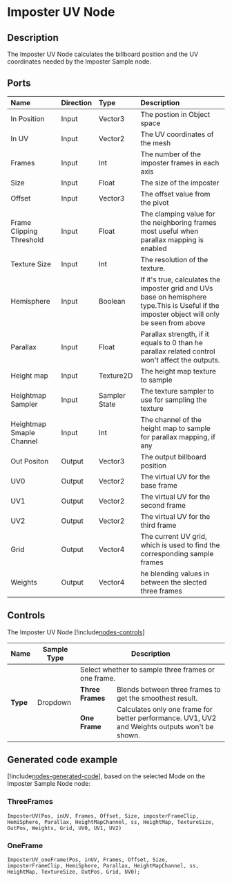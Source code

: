 # Imposter UV Node

## Description

The Imposter UV Node calculates the billboard position and the UV coordinates needed by the Imposter Sample node.
## Ports

| Name        | Direction           | Type  | Description |
|:------------ |:-------------|:-----|:---|
| In Position | Input      |    Vector3 | The postion in Object space |
| In UV | Input      |    Vector2 | The UV coordinates of the mesh |
| Frames | Input      |    Int | The number of the imposter frames in each axis|
| Size | Input      |    Float | The size of the imposter |
| Offset | Input      |    Vector3 | The offset value from the pivot |
| Frame Clipping Threshold | Input      |    Float | The clamping value for the neighboring frames most useful when parallax mapping is enabled |
| Texture Size | Input      |    Int | The resolution of the texture. |
| Hemisphere | Input      |    Boolean | If it's true, calculates the imposter grid and UVs base on hemisphere type.This is Useful if the imposter object will only be seen from above |
| Parallax | Input      |    Float | Parallax strength, if it equals to 0 than he parallax related control won't affect the outputs.|
| Height map | Input      |    Texture2D | The height map texture to sample |
| Heightmap Sampler | Input      |    Sampler State | The texture sampler to use for sampling the texture |
| Heightmap Smaple Channel | Input      |    Int | The channel of the height map to sample for parallax mapping, if any|
| Out Positon | Output      |    Vector3 | The output billboard position |
| UV0 | Output      |    Vector2 | The virtual UV for the base frame |
| UV1 | Output      |    Vector2 | The virtual UV for the second frame |
| UV2 | Output      |    Vector2 | The virtual UV for the third frame |
| Grid | Output      |    Vector4 | The current UV grid, which is used to find the corresponding sample frames |
| Weights | Output      |    Vector4 | he blending values in between the slected three frames |


## Controls

The Imposter UV Node [!include[nodes-controls](./snippets/nodes-controls.md)]

<table>
<thead>
<tr>
<th><strong>Name</strong></th>
<th><strong>Sample Type</strong></th>
<th colspan="2"><strong>Description</strong></th>
</tr>
</thead>
<tbody>
<tr>
<td rowspan="3"><strong>Type</strong></td>
<td rowspan="3">Dropdown</td>
<td colspan="2">Select whether to sample three frames or one frame.</td>
</tr>
<tr>
<td><strong>Three Frames</strong></td>
<td>Blends between three frames to get the smoothest result.</td>
</tr>
<tr>
<td><strong>One Frame</strong></td>
<td>Calculates only one frame for better performance. UV1, UV2 and Weights outputs won't be shown.</td>
</tr>
</tbody>
</table>

## Generated code example

[!include[nodes-generated-code](./snippets/nodes-generated-code.md)], based on the selected Mode on the Imposter Sample Node node:

### ThreeFrames

```
ImposterUV(Pos, inUV, Frames, Offset, Size, imposterFrameClip, HemiSphere, Parallax, HeightMapChannel, ss, HeightMap, TextureSize, OutPos, Weights, Grid, UV0, UV1, UV2)
```

### OneFrame

```
ImposterUV_oneFrame(Pos, inUV, Frames, Offset, Size, imposterFrameClip, HemiSphere, Parallax, HeightMapChannel, ss, HeightMap, TextureSize, OutPos, Grid, UV0);
```
